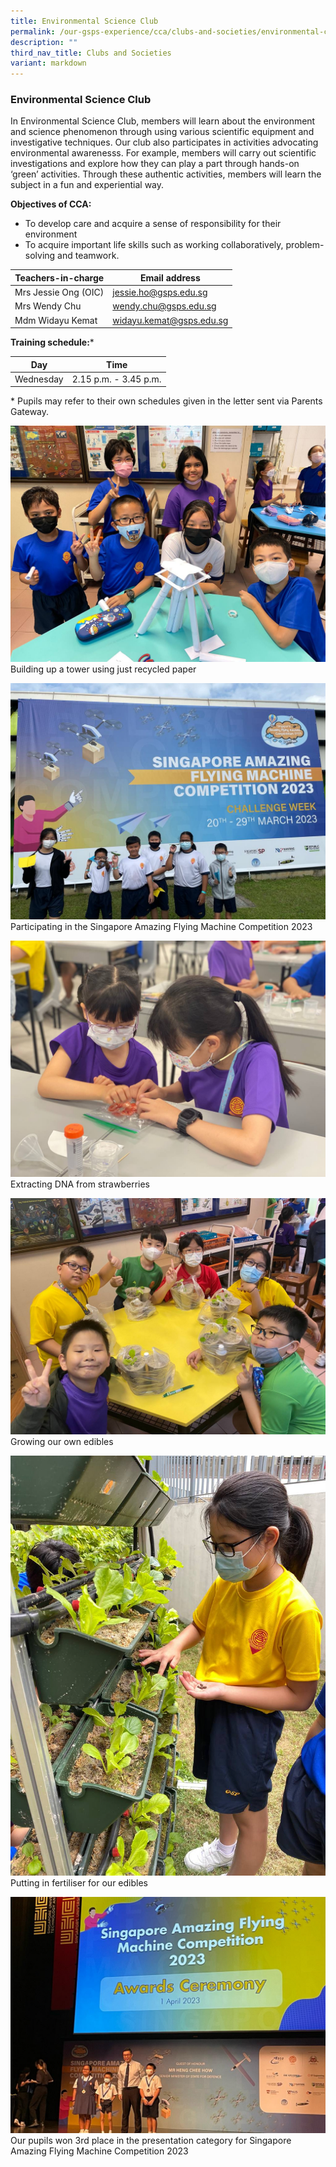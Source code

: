 ```yaml
---
title: Environmental Science Club
permalink: /our-gsps-experience/cca/clubs-and-societies/environmental-club/
description: ""
third_nav_title: Clubs and Societies
variant: markdown
---
```

### **Environmental Science Club**


In Environmental Science Club, members will learn about the environment and science phenomenon through using various scientific equipment and investigative techniques.&nbsp;Our club also participates in activities advocating environmental awarenesss. For example, members will carry out scientific investigations and explore how they can play a part through hands-on ‘green’ activities. Through these authentic activities, members will learn the subject in a fun and experiential way.

**Objectives of CCA:**

*   To develop care and acquire a sense of responsibility for their environment
*   To acquire important life skills such as working collaboratively, problem-solving and teamwork.



| Teachers-in-charge | Email address | 
| -------- | -------- | 
|  Mrs Jessie Ong (OIC)    | jessie.ho@gsps.edu.sg     | 
|  Mrs Wendy Chu    | wendy.chu@gsps.edu.sg    | 
| Mdm Widayu Kemat | widayu.kemat@gsps.edu.sg
**Training schedule:***

| Day | Time | 
| -------- | -------- | 
| Wednesday     | 2.15 p.m. - 3.45 p.m.     | 



\* Pupils may refer to their own schedules given in the letter sent via Parents Gateway.

![EnvSci1](/images/1%20-%20building%20up%20a%20tower%20using%20just%20recycled%20papers.jpg)
Building up a tower using just recycled paper

![EnvSci2](/images/2%20-%20participating%20in%20the%20singapore%20amazing%20flying%20maching%20competition%202023.jpeg)
Participating in the Singapore Amazing Flying Machine Competition 2023

![EnvSci3](/images/3%20-%20extracting%20dna%20from%20strawberries.jpeg)
Extracting DNA from strawberries


![EnvSci4](/images/4%20-%20growing%20our%20own%20edibles.jpeg)
Growing our own edibles

![EnvSci5](/images/5%20-%20putting%20in%20fertilisers%20for%20our%20edibles.jpeg)
Putting in fertiliser for our edibles

![EnvSci6](/images/6%20-%20won%203rd%20place%20in%20the%20presentation%20category%20for%20singapore%20amazing%20flying%20maching%20competition%202023.jpeg)
Our pupils won 3rd place in the presentation category for Singapore Amazing Flying Machine Competition 2023